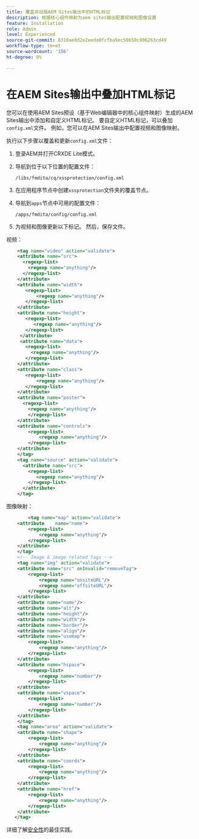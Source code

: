 ```yaml
---
title: 覆盖非旧版AEM Sites输出中的HTML标记
description: 根据核心组件映射为aem sites输出配置视频和图像设置
feature: Installation
role: Admin
level: Experienced
source-git-commit: 8310ae8d2e2eeda0fcfba9ec50650c806263cd49
workflow-type: tm+mt
source-wordcount: '156'
ht-degree: 0%

---
```



# 在AEM Sites输出中叠加HTML标记

您可以在使用AEM Sites预设（基于Web编辑器中的核心组件映射）生成的AEM Sites输出中添加和自定义HTML标记。 要自定义HTML标记，可以叠加`config.xml`文件。 例如，您可以在AEM Sites输出中配置视频和图像映射。

执行以下步骤以覆盖和更新`config.xml`文件：

1. 登录AEM并打开CRXDE Lite模式。

1. 导航到位于以下位置的配置文件：

   `/libs/fmdita/cq/xssprotection/config.xml`

1. 在应用程序节点中创建`xssprotection`文件夹的覆盖节点。

1. 导航到`apps`节点中可用的配置文件：

   `/apps/fmdita/config/config.xml`

1. 为视频和图像更新以下标记。 然后，保存文件。

视频：

```XML
    <tag name="video" action="validate">
   	<attribute name="src">
      <regexp-list>
        <regexp name="anything"/>
      </regexp-list>
    </attribute>
    <attribute name="width">
       <regexp-list>
           <regexp name="anything"/>
       </regexp-list>
    </attribute>
    <attribute name="height">
       <regexp-list>
          <regexp name="anything"/>
       </regexp-list>
     </attribute>
     <attribute name="data">
       <regexp-list>
         <regexp name="anything"/>
       </regexp-list>
    </attribute>
    <attribute name="class">
       <regexp-list>
           <regexp name="anything"/>
       </regexp-list>
    </attribute>
    <attribute name="poster">
      <regexp-list>
        <regexp name="anything"/>
        </regexp-list>
    </attribute>
    <attribute name="controls">
        <regexp-list>
            <regexp name="anything"/>
        </regexp-list>
    </attribute>
    </tag>
    <tag name="source" action="validate">
      <attribute name="src">
        <regexp-list>
           <regexp name="anything"/>
        </regexp-list>
      </attribute>
    </tag>
```

图像映射：

```XML
    	<tag name="map" action="validate">
	<attribute    name="name">
		<regexp-list>
			<regexp name="anything"/>
		</regexp-list>
	</attribute>
    </tag>
    <!-- Image & image related tags -->
    <tag name="img" action="validate">
	<attribute name="src" onInvalid="removeTag">
		<regexp-list>
			<regexp name="onsiteURL"/>
			<regexp name="offsiteURL"/>
		</regexp-list>
	</attribute>
	<attribute name="name"/>
	<attribute name="alt"/>
	<attribute name="height"/>
	<attribute name="width"/>
	<attribute name="border"/>
	<attribute name="align"/>
	<attribute name="usemap">
		<regexp-list>
			<regexp name="anything"/>
		</regexp-list>
	</attribute>
	<attribute name="hspace">
		<regexp-list>
			<regexp name="number"/>
		</regexp-list>
	</attribute>
	<attribute name="vspace">
		<regexp-list>
			<regexp name="number"/>
		</regexp-list>
	</attribute>
    </tag>
    <tag name="area" action="validate">
	<attribute name="shape">
		<regexp-list>
			<regexp name="anything"/>
		</regexp-list>
	</attribute>
	<attribute name="coords">
		<regexp-list>
			<regexp name="anything"/>
		</regexp-list>
	</attribute>
	<attribute name="href">
		<regexp-list>
			<regexp name="anything"/>
		</regexp-list>
	</attribute>
   </tag>
```




详细了解[安全性](https://experienceleague.adobe.com/zh-hans/docs/experience-manager-65/content/implementing/developing/introduction/security)的最佳实践。